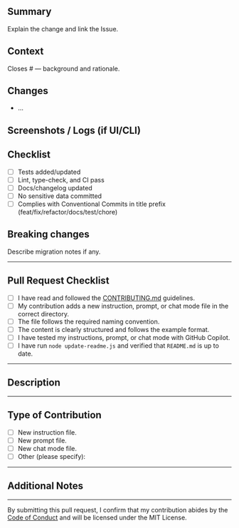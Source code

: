 ## Summary
Explain the change and link the Issue.

## Context
Closes #<issue-id> — background and rationale.

## Changes
- ...

## Screenshots / Logs (if UI/CLI)

## Checklist
- [ ] Tests added/updated
- [ ] Lint, type-check, and CI pass
- [ ] Docs/changelog updated
- [ ] No sensitive data committed
- [ ] Complies with Conventional Commits in title prefix (feat/fix/refactor/docs/test/chore)

## Breaking changes
Describe migration notes if any.

---

## Pull Request Checklist

- [ ] I have read and followed the [CONTRIBUTING.md](../../CONTRIBUTING.md) guidelines.
- [ ] My contribution adds a new instruction, prompt, or chat mode file in the correct directory.
- [ ] The file follows the required naming convention.
- [ ] The content is clearly structured and follows the example format.
- [ ] I have tested my instructions, prompt, or chat mode with GitHub Copilot.
- [ ] I have run `node update-readme.js` and verified that `README.md` is up to date.

---

## Description

<!-- Briefly describe your contribution and its purpose. Include any relevant context or usage notes. -->

---

## Type of Contribution

- [ ] New instruction file.
- [ ] New prompt file.
- [ ] New chat mode file.
- [ ] Other (please specify):

---

## Additional Notes

<!-- Add any additional information or context for reviewers here. -->

---

By submitting this pull request, I confirm that my contribution abides by the [Code of Conduct](../../CODE_OF_CONDUCT.md) and will be licensed under the MIT License.

